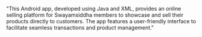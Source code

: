 "This Android app, developed using Java and XML, provides an online selling platform for Swayamsiddha members to showcase and sell their products directly to customers. The app features a user-friendly interface to facilitate seamless transactions and product management."
